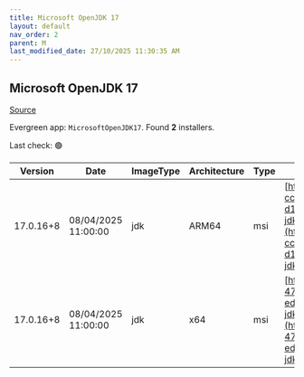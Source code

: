 ```yaml
---
title: Microsoft OpenJDK 17
layout: default
nav_order: 2
parent: M
last_modified_date: 27/10/2025 11:30:35 AM
---
```


## Microsoft OpenJDK 17

[Source](https://www.microsoft.com/openjdk)

Evergreen app: `MicrosoftOpenJDK17`. Found **2** installers.

Last check: 🟢

| Version   | Date                | ImageType | Architecture | Type | URI                                                                                                                                                                                                                                                                                                                                                |
| --------- | ------------------- | --------- | ------------ | ---- | -------------------------------------------------------------------------------------------------------------------------------------------------------------------------------------------------------------------------------------------------------------------------------------------------------------------------------------------------- |
| 17.0.16+8 | 08/04/2025 11:00:00 | jdk       | ARM64        | msi  | [https://download.visualstudio.microsoft.com/download/pr/d6541287-cca1-4bb5-b707-d1830b11e658/e6df1ac7f1df4ccce30302e1ab692c5d/microsoft-jdk-17.0.16-windows-aarch64.msi](https://download.visualstudio.microsoft.com/download/pr/d6541287-cca1-4bb5-b707-d1830b11e658/e6df1ac7f1df4ccce30302e1ab692c5d/microsoft-jdk-17.0.16-windows-aarch64.msi) |
| 17.0.16+8 | 08/04/2025 11:00:00 | jdk       | x64          | msi  | [https://download.visualstudio.microsoft.com/download/pr/73ca8d57-4705-435a-8d56-ed9624332745/86c5df881150424ac61bd0d1da708330/microsoft-jdk-17.0.16-windows-x64.msi](https://download.visualstudio.microsoft.com/download/pr/73ca8d57-4705-435a-8d56-ed9624332745/86c5df881150424ac61bd0d1da708330/microsoft-jdk-17.0.16-windows-x64.msi)         |
